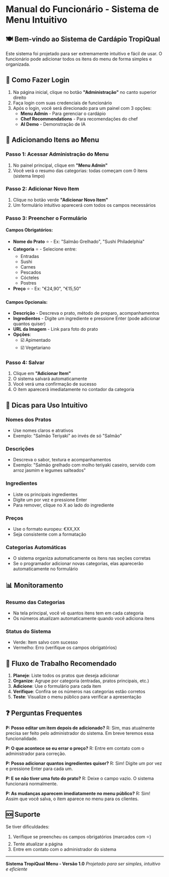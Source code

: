 # Manual do Funcionário - Sistema de Menu Intuitivo

## 🍽️ Bem-vindo ao Sistema de Cardápio TropiQual

Este sistema foi projetado para ser extremamente intuitivo e fácil de usar. O funcionário pode adicionar todos os itens do menu de forma simples e organizada.

## 🔐 Como Fazer Login

1. Na página inicial, clique no botão **"Administração"** no canto superior direito
2. Faça login com suas credenciais de funcionário
3. Após o login, você será direcionado para um painel com 3 opções:
   - **Menu Admin** - Para gerenciar o cardápio
   - **Chef Recommendations** - Para recomendações do chef
   - **AI Demo** - Demonstração de IA

## 📝 Adicionando Itens ao Menu

### Passo 1: Acessar Administração do Menu
1. No painel principal, clique em **"Menu Admin"**
2. Você verá o resumo das categorias: todas começam com 0 itens (sistema limpo)

### Passo 2: Adicionar Novo Item
1. Clique no botão verde **"Adicionar Novo Item"**
2. Um formulário intuitivo aparecerá com todos os campos necessários

### Passo 3: Preencher o Formulário

#### Campos Obrigatórios:
- **Nome do Prato** ⭐ - Ex: "Salmão Grelhado", "Sushi Philadelphia"
- **Categoria** ⭐ - Selecione entre:
  - Entradas
  - Sushi
  - Carnes
  - Pescados
  - Cócteles
  - Postres
- **Preço** ⭐ - Ex: "€24,90", "€15,50"

#### Campos Opcionais:
- **Descrição** - Descreva o prato, método de preparo, acompanhamentos
- **Ingredientes** - Digite um ingrediente e pressione Enter (pode adicionar quantos quiser)
- **URL da Imagem** - Link para foto do prato
- **Opções**:
  - ☑️ Apimentado
  - ☑️ Vegetariano

### Passo 4: Salvar
1. Clique em **"Adicionar Item"**
2. O sistema salvará automaticamente
3. Você verá uma confirmação de sucesso
4. O item aparecerá imediatamente no contador da categoria

## 🎯 Dicas para Uso Intuitivo

### Nomes dos Pratos
- Use nomes claros e atrativos
- Exemplo: "Salmão Teriyaki" ao invés de só "Salmão"

### Descrições
- Descreva o sabor, textura e acompanhamentos
- Exemplo: "Salmão grelhado com molho teriyaki caseiro, servido com arroz jasmim e legumes salteados"

### Ingredientes
- Liste os principais ingredientes
- Digite um por vez e pressione Enter
- Para remover, clique no X ao lado do ingrediente

### Preços
- Use o formato europeu: €XX,XX
- Seja consistente com a formatação

### Categorias Automáticas
- O sistema organiza automaticamente os itens nas seções corretas
- Se o programador adicionar novas categorias, elas aparecerão automaticamente no formulário

## 📊 Monitoramento

### Resumo das Categorias
- Na tela principal, você vê quantos itens tem em cada categoria
- Os números atualizam automaticamente quando você adiciona itens

### Status do Sistema
- Verde: Item salvo com sucesso
- Vermelho: Erro (verifique os campos obrigatórios)

## 🔄 Fluxo de Trabalho Recomendado

1. **Planeje**: Liste todos os pratos que deseja adicionar
2. **Organize**: Agrupe por categoria (entradas, pratos principais, etc.)
3. **Adicione**: Use o formulário para cada item
4. **Verifique**: Confira se os números nas categorias estão corretos
5. **Teste**: Visualize o menu público para verificar a apresentação

## ❓ Perguntas Frequentes

**P: Posso editar um item depois de adicionado?**
R: Sim, mas atualmente precisa ser feito pelo administrador do sistema. Em breve teremos essa funcionalidade.

**P: O que acontece se eu errar o preço?**
R: Entre em contato com o administrador para correção.

**P: Posso adicionar quantos ingredientes quiser?**
R: Sim! Digite um por vez e pressione Enter para cada um.

**P: E se não tiver uma foto do prato?**
R: Deixe o campo vazio. O sistema funcionará normalmente.

**P: As mudanças aparecem imediatamente no menu público?**
R: Sim! Assim que você salva, o item aparece no menu para os clientes.

## 🆘 Suporte

Se tiver dificuldades:
1. Verifique se preencheu os campos obrigatórios (marcados com ⭐)
2. Tente atualizar a página
3. Entre em contato com o administrador do sistema

---

**Sistema TropiQual Menu - Versão 1.0**
*Projetado para ser simples, intuitivo e eficiente*
